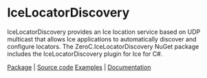 # IceLocatorDiscovery

IceLocatorDiscovery provides an Ice location service based on UDP multicast that allows Ice applications to automatically discover and configure locators.
The ZeroC.IceLocatorDiscovery NuGet package includes the IceLocatorDiscovery plugin for Ice for C#.

[Package][package] | [Source code][source] [Examples][examples] | [Documentation][docs]

[docs]:https://docs.zeroc.com/ice/latest/csharp/
[examples]: https://github.com/zeroc-ice/ice-demos/tree/main/csharp
[package]: https://www.nuget.org/packages/ZeroC.IceLocatorDiscovery
[source]: https://github.com/zeroc-ice/ice/tree/main/csharp/src/IceLocatorDiscovery

